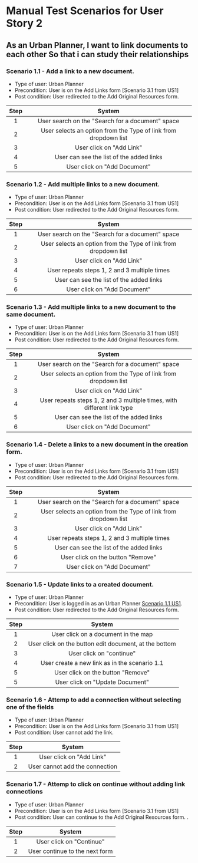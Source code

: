 # Manual Test Scenarios for User Story 2

## As an Urban Planner, I want to link documents to each other So that i can study their relationships

### Scenario 1.1 - Add a link to a new document.

- Type of user: Urban Planner
- Precondition: User is on the Add Links form [Scenario 3.1 from US1]
- Post condition: User redirected to the Add Original Resources form.

| Step |                             System                              |
| :--: | :-------------------------------------------------------------: |
|  1   |        User search on the "Search for a document" space         |
|  2   | User selects an option from the Type of link from dropdown list |
|  3   |                    User click on "Add Link"                     |
|  4   |            User can see the list of the added links             |
|  5   |                  User click on "Add Document"                   |

### Scenario 1.2 - Add multiple links to a new document.

- Type of user: Urban Planner
- Precondition: User is on the Add Links form [Scenario 3.1 from US1]
- Post condition: User redirected to the Add Original Resources form.

| Step |                             System                              |
| :--: | :-------------------------------------------------------------: |
|  1   |        User search on the "Search for a document" space         |
|  2   | User selects an option from the Type of link from dropdown list |
|  3   |                    User click on "Add Link"                     |
|  4   |          User repeats steps 1, 2 and 3 multiple times           |
|  5   |            User can see the list of the added links             |
|  6   |                  User click on "Add Document"                   |

### Scenario 1.3 - Add multiple links to a new document to the same document.

- Type of user: Urban Planner
- Precondition: User is on the Add Links form [Scenario 3.1 from US1]
- Post condition: User redirected to the Add Original Resources form.

| Step |                                 System                                 |
| :--: | :--------------------------------------------------------------------: |
|  1   |            User search on the "Search for a document" space            |
|  2   |    User selects an option from the Type of link from dropdown list     |
|  3   |                        User click on "Add Link"                        |
|  4   | User repeats steps 1, 2 and 3 multiple times, with different link type |
|  5   |                User can see the list of the added links                |
|  6   |                      User click on "Add Document"                      |

### Scenario 1.4 - Delete a links to a new document in the creation form.

- Type of user: Urban Planner
- Precondition: User is on the Add Links form [Scenario 3.1 from US1]
- Post condition: User redirected to the Add Original Resources form.

| Step |                             System                              |
| :--: | :-------------------------------------------------------------: |
|  1   |        User search on the "Search for a document" space         |
|  2   | User selects an option from the Type of link from dropdown list |
|  3   |                    User click on "Add Link"                     |
|  4   |          User repeats steps 1, 2 and 3 multiple times           |
|  5   |            User can see the list of the added links             |
|  6   |                User click on the button "Remove"                |
|  7   |                  User click on "Add Document"                   |

### Scenario 1.5 - Update links to a created document.

- Type of user: Urban Planner
- Precondition: User is logged in as an Urban Planner [Scenario 1.1 US1](#scenario-11---from-the-home-page-click-on-log-in-and-fill-the-fields-with-urban-planner-credentials).
- Post condition: User redirected to the Add Original Resources form.

| Step |                        System                         |
| :--: | :---------------------------------------------------: |
|  1   |          User click on a document in the map          |
|  2   | User click on the button edit document, at the bottom |
|  3   |               User click on "continue"                |
|  4   |     User create a new link as in the scenario 1.1     |
|  5   |           User click on the button "Remove"           |
|  5   |            User click on "Update Document"            |

### Scenario 1.6 - Attemp to add a connection without selecting one of the fields

- Type of user: Urban Planner
- Precondition: User is on the Add Links form [Scenario 3.1 from US1]
- Post condition: User cannot add the link.

| Step |             System             |
| :--: | :----------------------------: |
|  1   |    User click on "Add Link"    |
|  2   | User cannot add the connection |

### Scenario 1.7 - Attemp to click on continue without adding link connections

- Type of user: Urban Planner
- Precondition: User is on the Add Links form [Scenario 3.1 from US1]
- Post condition: User can continue to the Add Original Resources form. .

| Step |             System             |
| :--: | :----------------------------: |
|  1   |    User click on "Continue"    |
|  2   | User continue to the next form |
